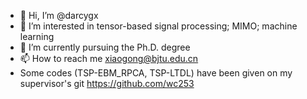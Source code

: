 - 👋 Hi, I’m @darcygx
- 👀 I’m interested in tensor-based signal processing; MIMO; machine learning
- 🌱 I’m currently pursuing the Ph.D. degree
- 📫 How to reach me xiaogong@bjtu.edu.cn
- Some codes (TSP-EBM_RPCA, TSP-LTDL) have been given on my supervisor's git https://github.com/wc253

<!---
darcygx/darcygx is a ✨ special ✨ repository because its `README.md` (this file) appears on your GitHub profile.
You can click the Preview link to take a look at your changes.
--->
